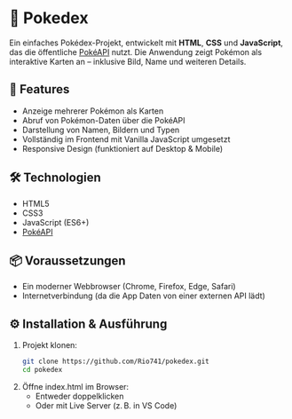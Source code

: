 # 🧬 Pokedex

Ein einfaches Pokédex-Projekt, entwickelt mit **HTML**, **CSS** und **JavaScript**, das die öffentliche [PokéAPI](https://pokeapi.co/) nutzt. Die Anwendung zeigt Pokémon als interaktive Karten an – inklusive Bild, Name und weiteren Details.

## 🚀 Features

- Anzeige mehrerer Pokémon als Karten
- Abruf von Pokémon-Daten über die PokéAPI
- Darstellung von Namen, Bildern und Typen
- Vollständig im Frontend mit Vanilla JavaScript umgesetzt
- Responsive Design (funktioniert auf Desktop & Mobile)

## 🛠 Technologien

- HTML5
- CSS3
- JavaScript (ES6+)
- [PokéAPI](https://pokeapi.co/)

## 📦 Voraussetzungen

- Ein moderner Webbrowser (Chrome, Firefox, Edge, Safari)
- Internetverbindung (da die App Daten von einer externen API lädt)

## ⚙️ Installation & Ausführung

1. Projekt klonen:
   ```bash
   git clone https://github.com/Rio741/pokedex.git
   cd pokedex
2. Öffne index.html im Browser:
   - Entweder doppelklicken
   - Oder mit Live Server (z. B. in VS Code)
